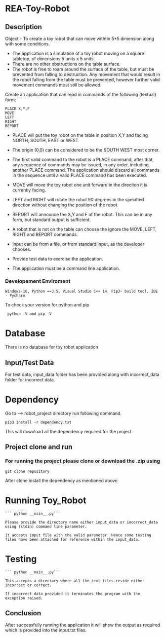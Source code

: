 # REA-Toy-Robot

## Description 
  
  Object - To create a toy robot that can move withtin 5*5 dimension along with some conditions.

- The application is a simulation of a toy robot moving on a square tabletop,
  of dimensions 5 units x 5 units.
- There are no other obstructions on the table surface.
- The robot is free to roam around the surface of the table, but must be
  prevented from falling to destruction. Any movement that would result in the
  robot falling from the table must be prevented, however further valid
  movement commands must still be allowed.

Create an application that can read in commands of the following (textual) form:

    PLACE X,Y,F
    MOVE
    LEFT
    RIGHT
    REPORT

- PLACE will put the toy robot on the table in position X,Y and facing NORTH,
  SOUTH, EAST or WEST.
- The origin (0,0) can be considered to be the SOUTH WEST most corner.
- The first valid command to the robot is a PLACE command, after that, any
  sequence of commands may be issued, in any order, including another PLACE
  command. The application should discard all commands in the sequence until
  a valid PLACE command has been executed.
- MOVE will move the toy robot one unit forward in the direction it is
  currently facing.
- LEFT and RIGHT will rotate the robot 90 degrees in the specified direction
  without changing the position of the robot.
- REPORT will announce the X,Y and F of the robot. This can be in any form,
  but standard output is sufficient.

- A robot that is not on the table can choose the ignore the MOVE, LEFT, RIGHT
  and REPORT commands.
- Input can be from a file, or from standard input, as the developer chooses.
- Provide test data to exercise the application.
- The application must be a command line application.

  
### Developement Enviroment
  
   ```Windows-10, Python ==3.5, Visual Studio C++ 14, Pip3- build tool, IDE - Pycharm```
   
   To check your version for python and pip
   
   ``` python -V and pip -V```

# Database 
  There is no database for toy robot application
  
## Input/Test Data
  For test data, input_data folder has been provided along with incorrect_data folder for incorrect data.
  
# Dependency 
  
  Go to --> robot_project directory run following command.

  ```pip3 install -r dependency.txt ```

  This will download all the dependency required for the project.
  
## Project clone and run
  
### For running the project please clone or download the .zip using

  ```git clone repository```
  
  After clone install the dependency as mentioned above.
  
# Running Toy_Robot

    ``` python __main__.py```

    Please provide the directory name either input_data or incorrect_data using (stdin) command line parameter.

    It accepts input file with the valid parameter. Hence some testing files have been attached for reference within the input_data.
    

# Testing

    ``` python __main__.py```

    This accepts a directory where all the text files reside either incorrect or correct.

    If incorrect data provided it terminates the program with the exception raised.
    
## Conclusion
   
   After successfully running the application it will show the output as required which is provided into the input.txt files.
